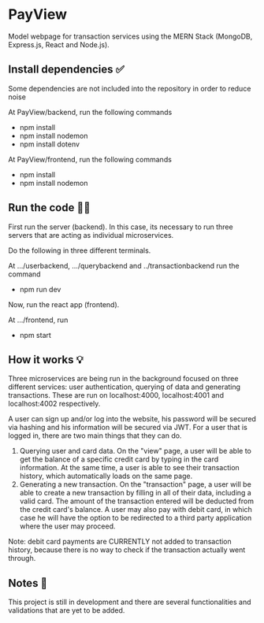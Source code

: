 # PayView
Model webpage for transaction services using the MERN Stack (MongoDB, Express.js, React and Node.js). 

## Install dependencies ✅
Some dependencies are not included into the repository in order to reduce noise

At PayView/backend, run the following commands 
* npm install
* npm install nodemon
* npm install dotenv

At PayView/frontend, run the following commands
* npm install
* npm install nodemon

## Run the code 🏃‍♂️
First run the server (backend). In this case, its necessary to run three servers that are acting as individual microservices.

Do the following in three different terminals.

At .../userbackend, .../querybackend and ../transactionbackend run the command
* npm run dev

Now, run the react app (frontend).

At .../frontend, run
* npm start

## How it works 💡
Three microservices are being run in the background focused on three different services: user authentication, querying of data and generating transactions. These are run on localhost:4000, localhost:4001 and localhost:4002 respectively. 

A user can sign up and/or log into the website, his password will be secured via hashing and his information will be secured via JWT. For a user that is logged in, there are two main things that they can do.
1. Querying user and card data. On the "view" page, a user will be able to get the balance of a specific credit card by typing in the card information. At the same time, a user is able to see their transaction history, which automatically loads on the same page.
2. Generating a new transaction. On the "transaction" page, a user will be able to create a new transaction by filling in all of their data, including a valid card. The amount of the transaction entered will be deducted from the credit card's balance. A user may also pay with debit card, in which case he will have the option to be redirected to a third party application where the user may proceed. 

Note: debit card payments are CURRENTLY not added to transaction history, because there is no way to check if the transaction actually went through.

## Notes 📝
This project is still in development and there are several functionalities and validations that are yet to be added.
